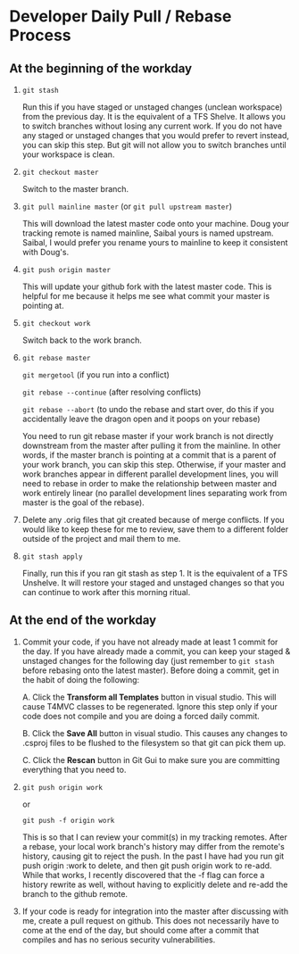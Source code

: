 # Developer Daily Pull / Rebase Process

## At the beginning of the workday

1. `git stash`

   Run this if you have staged or unstaged changes (unclean workspace) from the previous day. It is the equivalent of a TFS Shelve. It allows you to switch branches without losing any current work. If you do not have any staged or unstaged changes that you would prefer to revert instead, you can skip this step. But git will not allow you to switch branches until your workspace is clean.

2. `git checkout master`

   Switch to the master branch.

3. `git pull mainline master` (or `git pull upstream master`)

   This will download the latest master code onto your machine. Doug your tracking remote is named mainline, Saibal yours is named upstream. Saibal, I would prefer you rename yours to mainline to keep it consistent with Doug's.

4. `git push origin master`

   This will update your github fork with the latest master code. This is helpful for me because it helps me see what commit your master is pointing at.

5. `git checkout work`

   Switch back to the work branch.

6. `git rebase master`

   `git mergetool` (if you run into a conflict)

   `git rebase --continue` (after resolving conflicts)

   `git rebase --abort` (to undo the rebase and start over, do this if you accidentally leave the dragon open and it poops on your rebase)

   You need to run git rebase master if your work branch is not directly downstream from the master after pulling it from the mainline. In other words, if the master branch is pointing at a commit that is a parent of your work branch, you can skip this step. Otherwise, if your master and work branches appear in different parallel development lines, you will need to rebase in order to make the relationship between master and work entirely linear (no parallel development lines separating work from master is the goal of the rebase).

7. Delete any .orig files that git created because of merge conflicts. If you would like to keep these for me to review, save them to a different folder outside of the project and mail them to me.

8. `git stash apply`

   Finally, run this if you ran git stash as step 1. It is the equivalent of a TFS Unshelve. It will restore your staged and unstaged changes so that you can continue to work after this morning ritual.

## At the end of the workday

1. Commit your code, if you have not already made at least 1 commit for the day. If you have already made a commit, you can keep your staged & unstaged changes for the following day (just remember to `git stash` before rebasing onto the latest master). Before doing a commit, get in the habit of doing the following:

   A. Click the **Transform all Templates** button in visual studio. This will cause T4MVC classes to be regenerated. Ignore this step only if your code does not compile and you are doing a forced daily commit.

   B. Click the **Save All** button in visual studio. This causes any changes to .csproj files to be flushed to the filesystem so that git can pick them up.

   C. Click the **Rescan** button in Git Gui to make sure you are committing everything that you need to.

2. `git push origin work`

   or

   `git push -f origin work`

   This is so that I can review your commit(s) in my tracking remotes. After a rebase, your local work branch's history may differ from the remote's history, causing git to reject the push. In the past I have had you run  git push origin :work to delete, and then git push origin work to re-add. While that works, I recently discovered that the -f flag can force a history rewrite as well, without having to explicitly delete and re-add the branch to the github remote.

3. If your code is ready for integration into the master after discussing with me, create a pull request on github. This does not necessarily have to come at the end of the day, but should come after a commit that compiles and has no serious security vulnerabilities.

